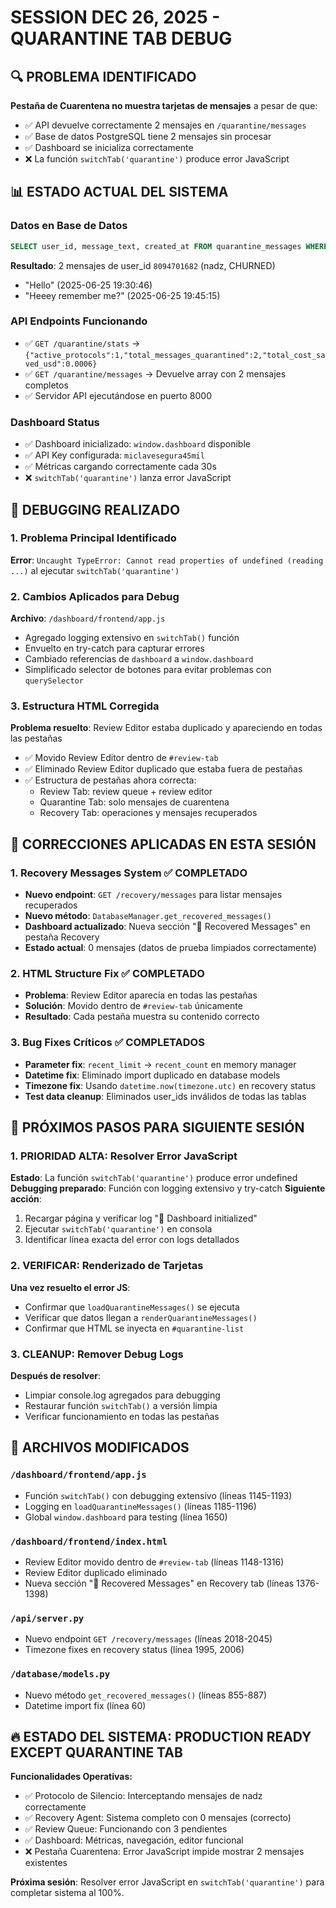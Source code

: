# SESSION DEC 26, 2025 - QUARANTINE TAB DEBUG

## 🔍 PROBLEMA IDENTIFICADO
**Pestaña de Cuarentena no muestra tarjetas de mensajes** a pesar de que:
- ✅ API devuelve correctamente 2 mensajes en `/quarantine/messages`
- ✅ Base de datos PostgreSQL tiene 2 mensajes sin procesar
- ✅ Dashboard se inicializa correctamente
- ❌ La función `switchTab('quarantine')` produce error JavaScript

## 📊 ESTADO ACTUAL DEL SISTEMA

### Datos en Base de Datos
```sql
SELECT user_id, message_text, created_at FROM quarantine_messages WHERE processed = FALSE;
```
**Resultado**: 2 mensajes de user_id `8094701682` (nadz, CHURNED)
- "Hello" (2025-06-25 19:30:46)
- "Heeey remember me?" (2025-06-25 19:45:15)

### API Endpoints Funcionando
- ✅ `GET /quarantine/stats` → `{"active_protocols":1,"total_messages_quarantined":2,"total_cost_saved_usd":0.0006}`
- ✅ `GET /quarantine/messages` → Devuelve array con 2 mensajes completos
- ✅ Servidor API ejecutándose en puerto 8000

### Dashboard Status
- ✅ Dashboard inicializado: `window.dashboard` disponible
- ✅ API Key configurada: `miclavesegura45mil`
- ✅ Métricas cargando correctamente cada 30s
- ❌ `switchTab('quarantine')` lanza error JavaScript

## 🐛 DEBUGGING REALIZADO

### 1. Problema Principal Identificado
**Error**: `Uncaught TypeError: Cannot read properties of undefined (reading ...)` al ejecutar `switchTab('quarantine')`

### 2. Cambios Aplicados para Debug
**Archivo**: `/dashboard/frontend/app.js`
- Agregado logging extensivo en `switchTab()` función
- Envuelto en try-catch para capturar errores
- Cambiado referencias de `dashboard` a `window.dashboard`
- Simplificado selector de botones para evitar problemas con `querySelector`

### 3. Estructura HTML Corregida
**Problema resuelto**: Review Editor estaba duplicado y apareciendo en todas las pestañas
- ✅ Movido Review Editor dentro de `#review-tab`
- ✅ Eliminado Review Editor duplicado que estaba fuera de pestañas
- ✅ Estructura de pestañas ahora correcta:
  - Review Tab: review queue + review editor
  - Quarantine Tab: solo mensajes de cuarentena
  - Recovery Tab: operaciones y mensajes recuperados

## 🔧 CORRECCIONES APLICADAS EN ESTA SESIÓN

### 1. Recovery Messages System ✅ COMPLETADO
- **Nuevo endpoint**: `GET /recovery/messages` para listar mensajes recuperados
- **Nuevo método**: `DatabaseManager.get_recovered_messages()`
- **Dashboard actualizado**: Nueva sección "📨 Recovered Messages" en pestaña Recovery
- **Estado actual**: 0 mensajes (datos de prueba limpiados correctamente)

### 2. HTML Structure Fix ✅ COMPLETADO
- **Problema**: Review Editor aparecía en todas las pestañas
- **Solución**: Movido dentro de `#review-tab` únicamente
- **Resultado**: Cada pestaña muestra su contenido correcto

### 3. Bug Fixes Críticos ✅ COMPLETADOS
- **Parameter fix**: `recent_limit` → `recent_count` en memory manager
- **Datetime fix**: Eliminado import duplicado en database models
- **Timezone fix**: Usando `datetime.now(timezone.utc)` en recovery status
- **Test data cleanup**: Eliminados user_ids inválidos de todas las tablas

## 🎯 PRÓXIMOS PASOS PARA SIGUIENTE SESIÓN

### 1. PRIORIDAD ALTA: Resolver Error JavaScript
**Estado**: La función `switchTab('quarantine')` produce error undefined
**Debugging preparado**: Función con logging extensivo y try-catch
**Siguiente acción**: 
1. Recargar página y verificar log "🎯 Dashboard initialized"
2. Ejecutar `switchTab('quarantine')` en consola
3. Identificar línea exacta del error con logs detallados

### 2. VERIFICAR: Renderizado de Tarjetas
**Una vez resuelto el error JS**:
- Confirmar que `loadQuarantineMessages()` se ejecuta
- Verificar que datos llegan a `renderQuarantineMessages()`
- Confirmar que HTML se inyecta en `#quarantine-list`

### 3. CLEANUP: Remover Debug Logs
**Después de resolver**:
- Limpiar console.log agregados para debugging
- Restaurar función `switchTab()` a versión limpia
- Verificar funcionamiento en todas las pestañas

## 📁 ARCHIVOS MODIFICADOS

### `/dashboard/frontend/app.js`
- Función `switchTab()` con debugging extensivo (líneas 1145-1193)
- Logging en `loadQuarantineMessages()` (líneas 1185-1196)
- Global `window.dashboard` para testing (línea 1650)

### `/dashboard/frontend/index.html`
- Review Editor movido dentro de `#review-tab` (líneas 1148-1316)
- Review Editor duplicado eliminado
- Nueva sección "📨 Recovered Messages" en Recovery tab (líneas 1376-1398)

### `/api/server.py`
- Nuevo endpoint `GET /recovery/messages` (líneas 2018-2045)
- Timezone fixes en recovery status (línea 1995, 2006)

### `/database/models.py`
- Nuevo método `get_recovered_messages()` (líneas 855-887)
- Datetime import fix (línea 60)

## 🔥 ESTADO DEL SISTEMA: PRODUCTION READY EXCEPT QUARANTINE TAB

**Funcionalidades Operativas:**
- ✅ Protocolo de Silencio: Interceptando mensajes de nadz correctamente
- ✅ Recovery Agent: Sistema completo con 0 mensajes (correcto)
- ✅ Review Queue: Funcionando con 3 pendientes
- ✅ Dashboard: Métricas, navegación, editor funcional
- ❌ Pestaña Cuarentena: Error JavaScript impide mostrar 2 mensajes existentes

**Próxima sesión**: Resolver error JavaScript en `switchTab('quarantine')` para completar sistema al 100%.
